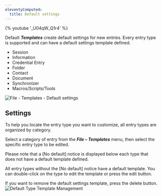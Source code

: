 ```yaml
---
eleventyComputed:
  title: Default settings
---
```

{% youtube '_U04qW_Q1r4' %}  

Default ***Templates*** create default settings for new entries. Every entry type is supported and can have a default settings template defined.  

* Session 
* Information 
* Credential Entry 
* Folder 
* Contact 
* Document 
* Synchronizer 
* Macros/Scripts/Tools 

![File - Templates - Default settings](https://webdevolutions.azureedge.net/docs/en/rdm/windows/clip10168.png) 

## Settings 

To help you locate the entry type you want to customize, all entry types are organized by category.  

Select a category of entry from the ***File – Templates*** menu, then select the specific entry type to be edited.  

Please note that a [No default] notice is displayed below each type that does not have a default template defined.  

All entry types without the [No default] notice have a default template. You can double-click on the type to edit the template or press the edit button.  

If you want to remove the default settings template, press the delete  button.  
![Default Type Template Management](https://webdevolutions.azureedge.net/docs/en/rdm/windows/clip10169.png) 
